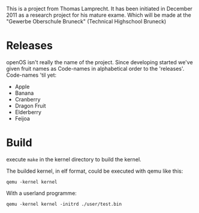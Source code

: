 This is a project from Thomas Lamprecht. It has been initiated in December 2011 as a research project for his mature exame. Which will be made at the "Gewerbe Oberschule Bruneck" (Technical Highschool Bruneck)

# Releases

openOS isn't really the name of the project. Since developing started we've given fruit names as Code-names in alphabetical order to the 'releases'.
Code-names 'til yet:

* Apple
* Banana
* Cranberry
* Dragon Fruit
* Elderberry
* Feijoa

# Build
execute `make` in the kernel directory to build the kernel.

The builded kernel, in elf format, could be executed with qemu like this:

`qemu -kernel kernel`

With a userland programme:

`qemu -kernel kernel -initrd ./user/test.bin`
